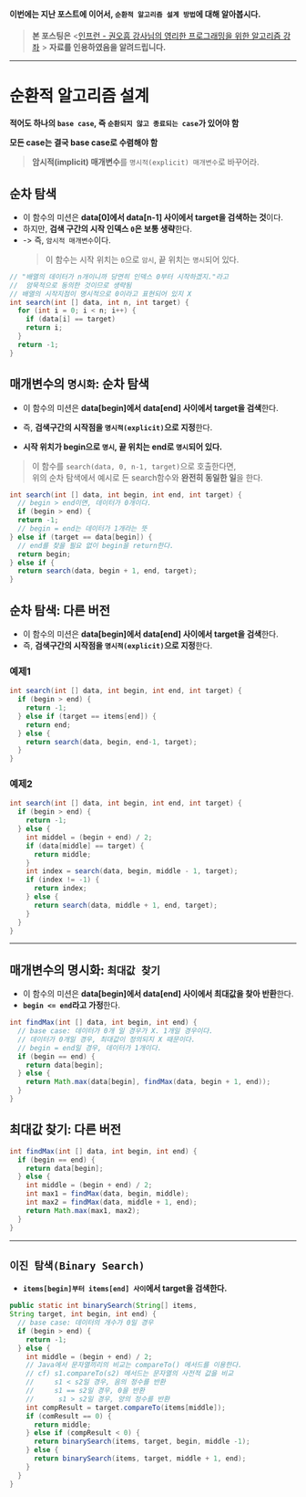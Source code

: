 #### 이번에는 지난 포스트에 이어서, `순환적 알고리즘 설계 방법`에 대해 알아봅시다.

> **본 포스팅은**
> <[인프런 - 권오흠 강사님의 영리한 프로그래밍을 위한 알고리즘 강좌](https://www.inflearn.com/course/%EC%95%8C%EA%B3%A0%EB%A6%AC%EC%A6%98-%EA%B0%95%EC%A2%8C/) > **자료를 인용하였음을 알려드립니다.**

---

# 순환적 알고리즘 설계

**적어도 하나의 `base case`, 즉 `순환되지 않고 종료되는 case`가 있어야 함**

**모든 case는 결국 base case로 수렴해야 함**

> **암시적(implicit) 매개변수**를 `명시적(explicit) 매개변수`로 바꾸어라.

## 순차 탐색

- 이 함수의 미션은 **data[0]에서 data[n-1] 사이에서 target을 검색하는 것**이다.
- 하지만, **검색 구간의 시작 인덱스 `0`은 보통 생략**한다.
- -> 즉, `암시적 매개변수`이다.
  > 이 함수는 시작 위치는 `0`으로 `암시`, 끝 위치는 `명시`되어 있다.

```java
// "배열의 데이터가 n개이니까 당연히 인덱스 0부터 시작하겠지."라고
//  암묵적으로 동의한 것이므로 생략됨
// 배열의 시작지점이 명시적으로 0이라고 표현되어 있지 X
int search(int [] data, int n, int target) {
  for (int i = 0; i < n; i++) {
    if (data[i] == target)
    return i;
  }
  return -1;
}
```

## 매개변수의 `명시화`: 순차 탐색

- 이 함수의 미션은 **data[begin]에서 data[end] 사이에서 target을 검색**한다.
- 즉, **검색구간의 시작점을 `명시적(explicit)`으로 지정**한다.

- **시작 위치가 begin으로 `명시`, 끝 위치는 end로 `명시`되어 있다.**

> 이 함수를 `search(data, 0, n-1, target)`으로 호출한다면, <br>위의 순차 탐색에서 예시로 든 search함수와 **완전히 동일한 일**을 한다.

```java
int search(int [] data, int begin, int end, int target) {
  // begin > end이면, 데이터가 0개이다.
  if (begin > end) {
  return -1;
  // begin = end는 데이터가 1개라는 뜻
} else if (target == data[begin]) {
  // end를 찾을 필요 없이 begin을 return한다.
  return begin;
} else if {
  return search(data, begin + 1, end, target);
}
```

## 순차 탐색: 다른 버전

- 이 함수의 미션은 **data[begin]에서 data[end] 사이에서 target을 검색**한다.
- 즉, **검색구간의 시작점을 `명시적(explicit)`으로 지정**한다.

### 예제1

```java
int search(int [] data, int begin, int end, int target) {
  if (begin > end) {
    return -1;
  } else if (target == items[end]) {
    return end;
  } else {
    return search(data, begin, end-1, target);
  }
}

```

### 예제2

```java
int search(int [] data, int begin, int end, int target) {
  if (begin > end) {
    return -1;
  } else {
    int middel = (begin + end) / 2;
    if (data[middle] == target) {
      return middle;
    }
    int index = search(data, begin, middle - 1, target);
    if (index != -1) {
      return index;
    } else {
      return search(data, middle + 1, end, target);
    }
  }
}

```

---

## 매개변수의 명시화: `최대값 찾기`

- 이 함수의 미션은 **data[begin]에서 data[end] 사이에서 최대값을 찾아 반환**한다.
- **`begin <= end`라고 가정**한다.

```java
int findMax(int [] data, int begin, int end) {
  // base case: 데이터가 0개 일 경우가 X. 1개일 경우이다.
  // 데이터가 0개일 경우, 최대값이 정의되지 X 때문이다.
  // begin = end일 경우, 데이터가 1개이다.
  if (begin == end) {
    return data[begin];
  } else {
    return Math.max(data[begin], findMax(data, begin + 1, end));
  }
}

```

## 최대값 찾기: 다른 버전

```java
int findMax(int [] data, int begin, int end) {
  if (begin == end) {
    return data[begin];
  } else {
    int middle = (begin + end) / 2;
    int max1 = findMax(data, begin, middle);
    int max2 = findMax(data, middle + 1, end);
    return Math.max(max1, max2);
  }
}
```

---

## `이진 탐색(Binary Search)`

- **`items[begin]부터 items[end] 사이`에서 target을 검색한다.**

```java
public static int binarySearch(String[] items,
String target, int begin, int end) {
  // base case: 데이터의 개수가 0일 경우
  if (begin > end) {
    return -1;
  } else {
    int middle = (begin + end) / 2;
    // Java에서 문자열끼리의 비교는 compareTo() 메서드를 이용한다.
    // cf) s1.compareTo(s2) 메서드는 문자열의 사전적 값을 비교
    //     s1 < s2일 경우, 음의 정수를 반환
    //     s1 == s2일 경우, 0을 반환
    //      s1 > s2일 경우, 양의 정수를 반환
    int compResult = target.compareTo(items[middle]);
    if (comResult == 0) {
      return middle;
    } else if (compResult < 0) {
      return binarySearch(items, target, begin, middle -1);
    } else {
      return binarySearch(items, target, middle + 1, end);
    }
  }
}
```
